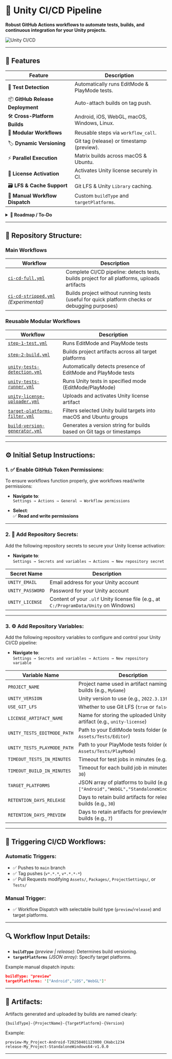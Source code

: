 # 🚀 Unity CI/CD Pipeline

**Robust GitHub Actions workflows to automate tests, builds, and continuous integration for your Unity projects.**

![Unity CI/CD](https://github.com/Avalin/CI-CD-Unity-Test-Project/actions/workflows/ci-cd-full.yml/badge.svg)

---

## 📌 Features

| Feature                        | Description |
|-------------------------------|-------------|
| 🧪 **Test Detection**            | Automatically runs EditMode & PlayMode tests. |
| 📦 **GitHub Release Deployment** | Auto-attach builds on tag push. |
| 🛠️ **Cross-Platform Builds**     | Android, iOS, WebGL, macOS, Windows, Linux. |
| 🧩 **Modular Workflows**         | Reusable steps via `workflow_call`. |
| 🏷️ **Dynamic Versioning**        | Git tag (release) or timestamp (preview). |
| ⚡ **Parallel Execution**        | Matrix builds across macOS & Ubuntu. |
| 🔐 **License Activation**        | Activates Unity license securely in CI. |
| 🗃️ **LFS & Cache Support**       | Git LFS & Unity `Library` caching. |
| 🧭 **Manual Workflow Dispatch**  | Custom `buildType` and `targetPlatforms`. |

<details>
  <summary><strong>🧪 Roadmap / To-Do</strong></summary>

<br>

| Feature                        | Description |
|-------------------------------|-------------|
| 🧪 Test Summary Comments       | PR comment with test results using `github-script`. |
| 📣 CI Notifications            | Optional Slack/Discord webhooks. |
| 🧼 Code Formatting             | Run `dotnet format`, `csharpier`, etc. |
| 📊 Test Coverage               | Coverage reporting via Codecov or others. |
| 🔍 Pre-merge Linting           | Static analysis during PRs. |
| 🚀 Performance Tests           | Support Unity Performance API. |
| 🤖 Smoke Testing               | Basic gameplay/UI sanity checks. |

</details>


---

## 📂 Repository Structure:

### Main Workflows
| Workflow                                  | Description                                     |
|-------------------------------------------|-------------------------------------------------|
| [`ci-cd-full.yml`](./.github/workflows/ci-cd-full.yml) | Complete CI/CD pipeline: detects tests, builds project for all platforms, uploads artifacts |
| [`ci-cd-stripped.yml`](./.github/workflows/ci-cd-stripped.yml) *(Experimental)* | Builds project without running tests (useful for quick platform checks or debugging purposes) |

### Reusable Modular Workflows
| Workflow | Description |
|----------|-------------|
| [`step-1-test.yml`](./.github/workflows/step-1-test.yml) | Runs EditMode and PlayMode tests |
| [`step-2-build.yml`](./.github/workflows/step-2-build.yml) | Builds project artifacts across all target platforms |
| [`unity-tests-detection.yml`](./.github/workflows/unity-tests-detection.yml) | Automatically detects presence of EditMode and PlayMode tests |
| [`unity-tests-runner.yml`](./.github/workflows/unity-tests-runner.yml) | Runs Unity tests in specified mode (EditMode/PlayMode) |
| [`unity-license-uploader.yml`](./.github/workflows/unity-license-uploader.yml) | Uploads and activates Unity license artifact |
| [`target-platforms-filter.yml`](./.github/workflows/target-platforms-filter.yml) | Filters selected Unity build targets into macOS and Ubuntu groups |
| [`build-version-generator.yml`](./.github/workflows/build-version-generator.yml) | Generates a version string for builds based on Git tags or timestamps |

---

## ⚙️ Initial Setup Instructions:

### 1. ✅ Enable GitHub Token Permissions:

To ensure workflows function properly, give workflows read/write permissions:

- **Navigate to**:  
  `Settings → Actions → General → Workflow permissions`

- **Select**:  
  ✅ **Read and write permissions**

---

### 2. 🔐 Add Repository Secrets:

Add the following repository secrets to secure your Unity license activation:

- **Navigate to**:  
  `Settings → Secrets and variables → Actions → New repository secret`

| Secret Name      | Description                                                |
|------------------|------------------------------------------------------------|
| `UNITY_EMAIL`    | Email address for your Unity account                       |
| `UNITY_PASSWORD` | Password for your Unity account                            |
| `UNITY_LICENSE`  | Content of your `.ulf` Unity license file (e.g., at `C:/ProgramData/Unity` on Windows) |

---

### 3. ⚙️ Add Repository Variables:

Add the following repository variables to configure and control your Unity CI/CD pipeline:

- **Navigate to**:  
  `Settings → Secrets and variables → Actions → New repository variable`

| Variable Name               | Description                                                                 |
|-----------------------------|-----------------------------------------------------------------------------|
| `PROJECT_NAME`              | Project name used in artifact naming and builds (e.g., `MyGame`)            |
| `UNITY_VERSION`             | Unity version to use (e.g., `2022.3.13f1`)                                  |
| `USE_GIT_LFS`               | Whether to use Git LFS (`true` or `false`)                                  |
| `LICENSE_ARTIFACT_NAME`     | Name for storing the uploaded Unity license artifact (e.g., `unity-license`)|
| `UNITY_TESTS_EDITMODE_PATH` | Path to your EditMode tests folder (e.g., `Assets/Tests/Editor`)            |
| `UNITY_TESTS_PLAYMODE_PATH` | Path to your PlayMode tests folder (e.g., `Assets/Tests/PlayMode`)          |
| `TIMEOUT_TESTS_IN_MINUTES` | Timeout for test jobs in minutes (e.g., `15`)                               |
| `TIMEOUT_BUILD_IN_MINUTES` | Timeout for each build job in minutes (e.g., `30`)                          |
| `TARGET_PLATFORMS`          | JSON array of platforms to build (e.g., `["Android","WebGL","StandaloneWindows64"]`) |
| `RETENTION_DAYS_RELEASE`    | Days to retain build artifacts for release builds (e.g., `30`)             |
| `RETENTION_DAYS_PREVIEW`    | Days to retain artifacts for preview/manual builds (e.g., `7`)             |

---

## 🚦 Triggering CI/CD Workflows:

### Automatic Triggers:
- ✅ Pushes to `main` branch
- ✅ Tag pushes (`v*.*.*`, `v*.*.*-*`)
- ✅ Pull Requests modifying `Assets/`, `Packages/`, `ProjectSettings/`, or `Tests/`

### Manual Trigger:
- ✅ Workflow Dispatch with selectable build type (`preview`/`release`) and target platforms.

---

## 🔍 Workflow Input Details:

- **`buildType`** *(preview | release)*: Determines build versioning.
- **`targetPlatforms`** *(JSON array)*: Specify target platforms.

Example manual dispatch inputs:

```json
buildType: "preview"
targetPlatforms: '["Android","iOS","WebGL"]'
```

---

## 🧩 Artifacts:

Artifacts generated and uploaded by builds are named clearly:

```
{buildType}-{ProjectName}-{TargetPlatform}-{Version}
```

Example:

```
preview-My_Project-Android-T20250401123000_CHabc1234
release-My_Project-StandaloneWindows64-v1.0.0
```

---
